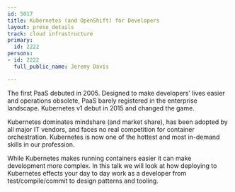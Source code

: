```yaml
---
id: 5017
title: Kubernetes (and OpenShift) for Developers
layout: preso_details
track: cloud infrastructure
primary:
  id: 2222
persons:
- id: 2222
  full_public_name: Jeremy Davis

---
```

The first PaaS debuted in 2005.  Designed to make developers’ lives easier and operations obsolete, PaaS barely registered in the enterprise landscape.  Kubernetes v1 debut in 2015 and changed the game. 

Kubernetes dominates mindshare (and market share), has been adopted by all major IT vendors, and faces no real competition for container orchestration.  Kubernetes is now one of the hottest and most in-demand skills in our profession.

While Kubernetes makes running containers easier it can make development more complex.  In this talk we will look at how deploying to Kubernetes effects your day to day work as a developer from test/compile/commit to design patterns and tooling.
